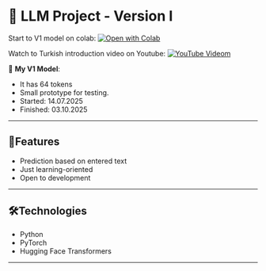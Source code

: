 # 🧠 LLM Project - Version I

 Start to V1 model on colab: 
 [![Open with Colab](https://colab.research.google.com/assets/colab-badge.svg)](https://colab.research.google.com/drive/18VKzIy39rldxmE8synfAf7qjmqs6r1NR?usp=sharing)

 Watch to Turkish introduction video on Youtube:
 [![YouTube Videom](https://img.shields.io/badge/YouTube-Video-red?style=for-the-badge&logo=youtube&logoColor=white)](https://youtu.be/AIG2jyND5PY?si=klzHCG8FDD_QEMw3)

📌 **My V1 Model**:  
- It has 64 tokens
- Small prototype for testing.
- Started: 14.07.2025
- Finished: 03.10.2025
  
---

## 🚀**Features**
- Prediction based on entered text
- Just learning-oriented 
- Open to development

---

## 🛠️**Technologies**
- Python 
- PyTorch
- Hugging Face Transformers 

---



